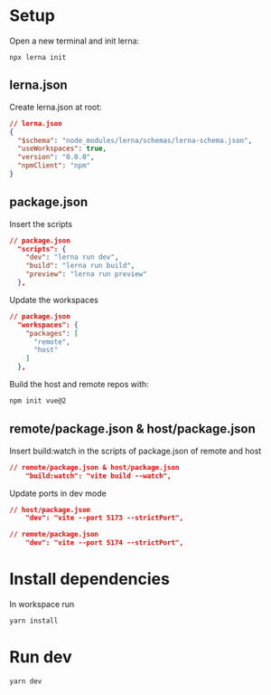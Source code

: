 # Setup

Open a new terminal and init lerna:

```szh
npx lerna init
```

## lerna.json
Create lerna.json at root:
```json
// lerna.json
{
  "$schema": "node_modules/lerna/schemas/lerna-schema.json",
  "useWorkspaces": true,
  "version": "0.0.0",
  "npmClient": "npm"
}
```

## package.json

Insert the scripts
```json
// package.json
  "scripts": {
    "dev": "lerna run dev",
    "build": "lerna run build",
    "preview": "lerna run preview"
  },
```

Update the workspaces
```json
// package.json
  "workspaces": {
    "packages": [
      "remote",
      "host"
    ]
  },
```

Build the host and remote repos with:
```zsh
npm init vue@2
```

## remote/package.json & host/package.json

Insert build:watch in the scripts of package.json of remote and host
```json
// remote/package.json & host/package.json
    "build:watch": "vite build --watch",
```

Update ports in dev mode 
```json
// host/package.json
    "dev": "vite --port 5173 --strictPort",
```
```json
// remote/package.json
    "dev": "vite --port 5174 --strictPort",
```

# Install dependencies
In workspace run
```zsh
yarn install
```

# Run dev
```zsh
yarn dev
```